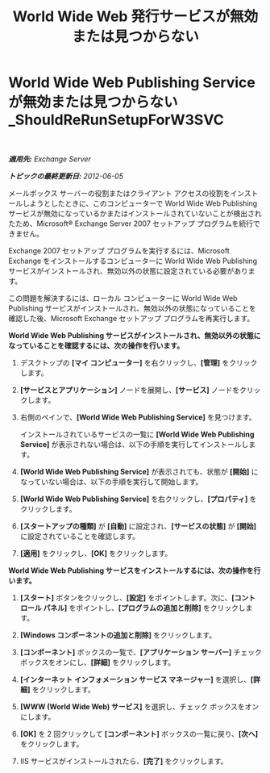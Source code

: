 ﻿---
title: 'World Wide Web 発行サービスが無効または見つからない'
TOCTitle: World Wide Web Publishing Service が無効または見つからない_ShouldReRunSetupForW3SVC
ms:assetid: f1815a6d-d16b-4271-9fab-84087465529e
ms:mtpsurl: https://technet.microsoft.com/ja-jp/library/ms.exch.setupreadiness.shouldrerunsetupforw3svc(v=EXCHG.150)
ms:contentKeyID: 48270232
ms.date: 04/24/2018
mtps_version: v=EXCHG.150
ms.translationtype: HT
---

# World Wide Web Publishing Service が無効または見つからない\_ShouldReRunSetupForW3SVC

 

_**適用先:** Exchange Server_

_**トピックの最終更新日:** 2012-06-05_

メールボックス サーバーの役割またはクライアント アクセスの役割をインストールしようとしたときに、このコンピューターで World Wide Web Publishing サービスが無効になっているかまたはインストールされていないことが検出されたため、Microsoft® Exchange Server 2007 セットアップ プログラムを続行できません。

Exchange 2007 セットアップ プログラムを実行するには、Microsoft Exchange をインストールするコンピューターに World Wide Web Publishing サービスがインストールされ、無効以外の状態に設定されている必要があります。

この問題を解決するには、ローカル コンピューターに World Wide Web Publishing サービスがインストールされ、無効以外の状態になっていることを確認した後、Microsoft Exchange セットアップ プログラムを再実行します。

**World Wide Web Publishing サービスがインストールされ、無効以外の状態になっていることを確認するには、次の操作を行います。**

1.  デスクトップの **\[マイ コンピューター\]** を右クリックし、**\[管理\]** をクリックします。

2.  **\[サービスとアプリケーション\]** ノードを展開し、**\[サービス\]** ノードをクリックします。

3.  右側のペインで、**\[World Wide Web Publishing Service\]** を見つけます。
    
    インストールされているサービスの一覧に **\[World Wide Web Publishing Service\]** が表示されない場合は、以下の手順を実行してインストールします。

4.  **\[World Wide Web Publishing Service\]** が表示されても、状態が **\[開始\]** になっていない場合は、以下の手順を実行して開始します。

5.  **\[World Wide Web Publishing Service\]** を右クリックし、**\[プロパティ\]** をクリックします。

6.  **\[スタートアップの種類\]** が **\[自動\]** に設定され、**\[サービスの状態\]** が **\[開始\]** に設定されていることを確認します。

7.  **\[適用\]** をクリックし、**\[OK\]** をクリックします。

**World Wide Web Publishing サービスをインストールするには、次の操作を行います。**

1.  **\[スタート\]** ボタンをクリックし、**\[設定\]** をポイントします。次に、**\[コントロール パネル\]** をポイントし、**\[プログラムの追加と削除\]** をクリックします。

2.  **\[Windows コンポーネントの追加と削除\]** をクリックします。

3.  **\[コンポーネント\]** ボックスの一覧で、**\[アプリケーション サーバー\]** チェック ボックスをオンにし、**\[詳細\]** をクリックします。

4.  **\[インターネット インフォメーション サービス マネージャー\]** を選択し、**\[詳細\]** をクリックします。

5.  **\[WWW (World Wide Web) サービス\]** を選択し、チェック ボックスをオンにします。

6.  **\[OK\]** を 2 回クリックして **\[コンポーネント\]** ボックスの一覧に戻り、**\[次へ\]** をクリックします。

7.  IIS サービスがインストールされたら、**\[完了\]** をクリックします。

